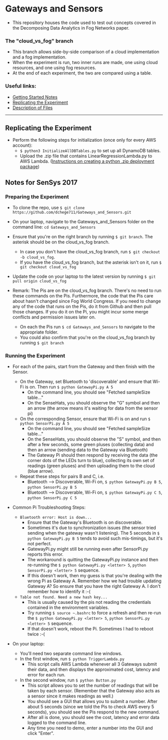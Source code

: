# Gateways and Sensors
* This repository houses the code used to test out concepts covered in the Decomposing Data Analytics in Fog Networks paper.

### The "cloud_vs_fog" branch
* This branch allows side-by-side comparison of a cloud implementation and a fog implementation.
* When the experiment is run, two inner runs are made, one using cloud resources, and one using fog resources.
* At the end of each experiment, the two are compared using a table.

### Useful links:
* [Getting Started Notes](https://github.com/dchege711/Gateways_and_Sensors/blob/master/Getting_Started.md)
* [Replicating the Experiment](#replicating-the-experiment)
* [Description of Files](https://github.com/dchege711/Gateways_and_Sensors/blob/master/Description_of_Files.md)

----

## Replicating the Experiment
* Perform the following steps for initialization (once only for every AWS account):
    * `$ python3 InitializeAllDBTables.py` to set up all DynamoDB tables.
    * Upload the .zip file that contains LinearRegressionLambda.py to AWS Lambda. ([Instructions on creating a python .zip deployment package](http://docs.aws.amazon.com/lambda/latest/dg/lambda-python-how-to-create-deployment-package.html))

## Notes for SenSys 2017

### Preparing the Experiment
* To clone the repo, use `$ git clone https://github.com/dchege711/Gateways_and_Sensors.git`
* On your laptop, navigate to the Gateways_and_Sensors folder on the command line: `cd Gateways_and_Sensors`
* Ensure that you're on the right branch by running `$ git branch`. The asterisk should be on the cloud_vs_fog branch.
    * In case you don't have the cloud_vs_fog branch, run `$ git checkout -b cloud_vs_fog`.
    * If you have the cloud_vs_fog branch, but the asterisk isn't on it, run `$ git checkout cloud_vs_fog`
* Update the code on your laptop to the latest version by running `$ git pull origin cloud_vs_fog`

* Remark: The Pis are on the cloud_vs_fog branch. There's no need to run these commands on the Pis. Furthermore, the code that the Pis care about hasn't changed since Fog World Congress. If you need to change any of the code that runs on the Pis, do it from Github and then pull those changes. If you do it on the Pi, you might incur some merge conflicts and permission issues later on.
    * On each the Pis run `$ cd Gateways_and_Sensors` to navigate to the appropriate folder. 
    * You could also confirm that you're on the cloud_vs_fog branch by running `$ git branch`


### Running the Experiment
* For each of the pairs, start from the Gateway and then finish with the Sensor. 
    * On the Gateway, set Bluetooth to 'discoverable' and ensure that Wi-Fi is on. Then run `$ python GatewayPi.py A 5`
        * On the command line, you should see "Fetched sampleSize table..."
        * On the SenseHats, you should observe the "G" symbol and then an arrow (the arrow means it's waiting for data from the sensor pi)
    * On the corresponding Sensor, ensure that Wi-Fi is on and run `$ python SensorPi.py A 5`
        * On the command line, you should see "Fetched sampleSize table..."
        * On the SenseHats, you should observe the "S" symbol, and then after a few seconds, some green pluses (collecting data) and then an arrow (sending data to the Gateway via Bluetooth)
        * The Gateway Pi should then respond by receiving the data (the corner dots of the LEDs turn to blue), collecting its own set of readings (green pluses) and then uploading them to the cloud (blue arrow).
    * Repeat these steps for pairs B and C, i.e.
        * Bluetooth --> Discoverable, Wi-Fi on, `$ python GatewayPi.py B 5`, `python SensorPi.py B 5`
        * Bluetooth --> Discoverable, Wi-Fi on, `$ python GatewayPi.py C 5`, `python SensorPi.py C 5`

* Common Pi Troubleshooting Steps:
    * `Bluetooth error: Host is down...`
        * Ensure that the Gateway's Bluetooth is on discoverable. 
        * Sometimes it's due to synchronization issues (the sensor tried sending when the gateway wasn't listening). The 5 seconds in `$ python GatewayPi.py B 5` tends to avoid such mis-timings, but it's not perfect.
        * GatewayPi.py might still be running even after SensorPi.py reports this error. 
        * The workaround is quitting the GatewayPi.py instance and then re-running the `$ python GatewayPi.py <letter> 5`, `python SensorPi.py <letter> 5` sequence.
        * If this doesn't work, then my guess is that you're dealing with the wrong Pi as Gateway A. Remember how we had trouble updating Gateway A? So ensure that you have the right Gateway A. I don't remember how to identify it :-(
    * `Table not found. Need a new hash key...`
        * This is usually caused by the pis not reading the credentials contained in the environment variables.
        * Try running `$ source ~.bashrc` to force a refresh and then re-run the `$ python GatewayPi.py <letter> 5`, `python SensorPi.py <letter> 5` sequence.
        * If that doesn't work, reboot the Pi. Sometimes I had to reboot twice :-(

* On your laptop:
    * You'll need two separate command line windows.
    * In the first window, run `$ python TriggerLambda.py`
        * This script calls AWS Lambda whenever all 3 Gateways submit their data, and then displays the approximated cost, latency and error for each run.
    * In the second window, run `$ python Button.py`
        * This script allows you to set the number of readings that will be taken by each sensor. (Remember that the Gateway also acts as a sensor since it makes readings as well.)
        * You should see a GUI that allows you to submit a number. After about 5 seconds (since we told the Pis to check AWS every 5 seconds), you should see the Pis respond to the new command.
        * After all is done, you should see the cost, latency and error data logged to the command line.
        * Any time you need to demo, enter a number into the GUI and click "Enter".
